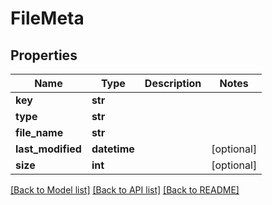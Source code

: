 # FileMeta

## Properties
Name | Type | Description | Notes
------------ | ------------- | ------------- | -------------
**key** | **str** |  | 
**type** | **str** |  | 
**file_name** | **str** |  | 
**last_modified** | **datetime** |  | [optional] 
**size** | **int** |  | [optional] 

[[Back to Model list]](../README.md#documentation-for-models) [[Back to API list]](../README.md#documentation-for-api-endpoints) [[Back to README]](../README.md)


